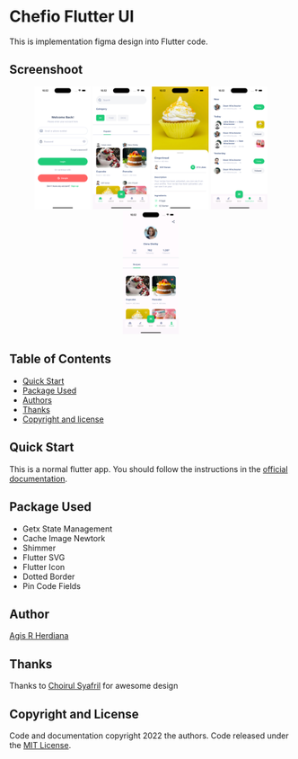 
# Chefio Flutter UI

This is implementation figma design into Flutter code.

## Screenshoot
<p align="center" width="100%">
  <img width="20%" src="https://github.com/agisrh/Flutter-Recipe-App-UI/blob/master/screenshoot/login.png?raw=true" width="150"/>
  <img width="20%" src="https://github.com/agisrh/Flutter-Recipe-App-UI/blob/master/screenshoot/dashboard.png?raw=true" width="150"/>
  <img width="20%" src="https://github.com/agisrh/Flutter-Recipe-App-UI/blob/master/screenshoot/recipe.png?raw=true" width="150"/>
  <img width="20%" src="https://github.com/agisrh/Flutter-Recipe-App-UI/blob/master/screenshoot/notification.png?raw=true" width="150"/>
  <img width="20%" src="https://github.com/agisrh/Flutter-Recipe-App-UI/blob/master/screenshoot/profile.png?raw=true" width="150"/>
</p>

## Table of Contents
- [Quick Start](#quick-start)
- [Package Used](#package-used)
- [Authors](#authors)
- [Thanks](#thanks)
- [Copyright and license](#copyright-and-license)
## Quick Start
This is a normal flutter app. You should follow the instructions in the [official documentation](https://flutter.io/docs/get-started/install).
## Package Used
* Getx State Management
* Cache Image Newtork
* Shimmer
* Flutter SVG
* Flutter Icon
* Dotted Border
* Pin Code Fields
## Author

[Agis R Herdiana](https://www.github.com/agisrh)


## Thanks

Thanks to [Choirul Syafril](https://www.behance.net/gallery/109160303/Freebies-Chefio-Recipe-App-UI-Kit) for awesome design
## Copyright and License

Code and documentation copyright 2022 the authors. Code released under the [MIT License](https://github.com/agisrh/recipe_app/blob/master/LICENSE).

